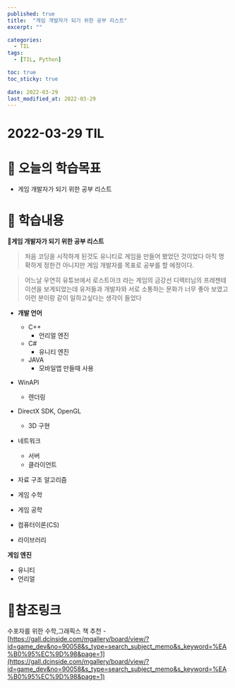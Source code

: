 ```yaml
---
published: true
title:  "게임 개발자가 되기 위한 공부 리스트"
excerpt: ""

categories:
  - TIL
tags:
  - [TIL, Python]

toc: true
toc_sticky: true
 
date: 2022-03-29
last_modified_at: 2022-03-29
---
```


# **2022-03-29 TIL**

# 🤔 오늘의 학습목표
- 게임 개발자가 되기 위한 공부 리스트

# 📃 학습내용
📌**게임 개발자가 되기 위한 공부 리스트**
> 처음 코딩을 시작하게 된것도 유니티로 게임을 만들어 봤었던 것이었다 아직 명확하게 정한건 아니지만 게임 개발자를 목표로 공부를 할 에정이다.

> 어느날 우연히 유튜브에서 로스트아크 라는 게임의 금강선 디렉터님의 프레젠테이션을 보게되었는데 유저들과 개발자와 서로 소통하는 문화가 너무 좋아 보였고 이런 분이랑 같이 일하고싶다는 생각이 들었다

- **개발 언어**
  - C++
    - 언리얼 엔진 
  - C#
    - 유니티 엔진
  - JAVA
    - 모바일앱 만들때 사용

- WinAPI
  - 렌더링

- DirectX SDK, OpenGL
  - 3D 구현

- 네트워크
  - 서버
  - 클라이언트

- 자료 구조 알고리즘
  
- 게임 수학 
 
- 게임 공학
 
- 컴퓨터이론(CS)
 
- 라이브러리 

**게임 엔진**
- 유니티
- 언리얼

# 📌참조링크
수포자를 위한 수학,그래픽스 책 추천 - [https://gall.dcinside.com/mgallery/board/view/?id=game_dev&no=90058&s_type=search_subject_memo&s_keyword=%EA%B0%95%EC%9D%98&page=1](https://gall.dcinside.com/mgallery/board/view/?id=game_dev&no=90058&s_type=search_subject_memo&s_keyword=%EA%B0%95%EC%9D%98&page=1)